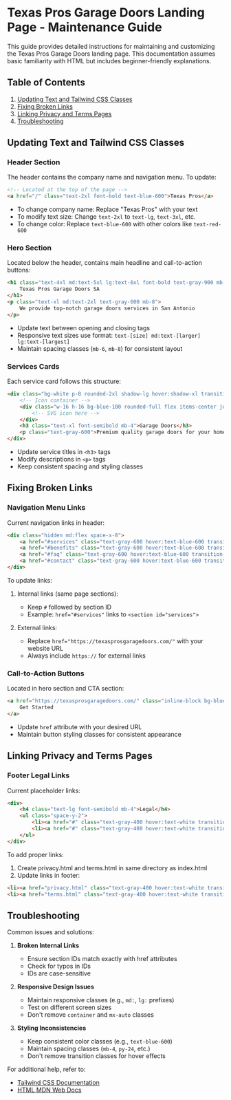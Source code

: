 # Texas Pros Garage Doors Landing Page - Maintenance Guide

This guide provides detailed instructions for maintaining and customizing the Texas Pros Garage Doors landing page. This documentation assumes basic familiarity with HTML but includes beginner-friendly explanations.

## Table of Contents
1. [Updating Text and Tailwind CSS Classes](#updating-text-and-tailwind-css-classes)
2. [Fixing Broken Links](#fixing-broken-links)
3. [Linking Privacy and Terms Pages](#linking-privacy-and-terms-pages)
4. [Troubleshooting](#troubleshooting)

## Updating Text and Tailwind CSS Classes

### Header Section
The header contains the company name and navigation menu. To update:

```html
<!-- Located at the top of the page -->
<a href="/" class="text-2xl font-bold text-blue-600">Texas Pros</a>
```
- To change company name: Replace "Texas Pros" with your text
- To modify text size: Change `text-2xl` to `text-lg`, `text-3xl`, etc.
- To change color: Replace `text-blue-600` with other colors like `text-red-600`

### Hero Section
Located below the header, contains main headline and call-to-action buttons:

```html
<h1 class="text-4xl md:text-5xl lg:text-6xl font-bold text-gray-900 mb-6">
    Texas Pros Garage Doors SA
</h1>
<p class="text-xl md:text-2xl text-gray-600 mb-8">
    We provide top-notch garage doors services in San Antonio
</p>
```
- Update text between opening and closing tags
- Responsive text sizes use format: `text-[size] md:text-[larger] lg:text-[largest]`
- Maintain spacing classes (`mb-6`, `mb-8`) for consistent layout

### Services Cards
Each service card follows this structure:
```html
<div class="bg-white p-8 rounded-2xl shadow-lg hover:shadow-xl transition-shadow duration-300">
    <!-- Icon container -->
    <div class="w-16 h-16 bg-blue-100 rounded-full flex items-center justify-center mb-6">
        <!-- SVG icon here -->
    </div>
    <h3 class="text-xl font-semibold mb-4">Garage Doors</h3>
    <p class="text-gray-600">Premium quality garage doors for your home or business</p>
</div>
```
- Update service titles in `<h3>` tags
- Modify descriptions in `<p>` tags
- Keep consistent spacing and styling classes

## Fixing Broken Links

### Navigation Menu Links
Current navigation links in header:
```html
<div class="hidden md:flex space-x-8">
    <a href="#services" class="text-gray-600 hover:text-blue-600 transition-colors duration-300">Services</a>
    <a href="#benefits" class="text-gray-600 hover:text-blue-600 transition-colors duration-300">Benefits</a>
    <a href="#faq" class="text-gray-600 hover:text-blue-600 transition-colors duration-300">FAQ</a>
    <a href="#contact" class="text-gray-600 hover:text-blue-600 transition-colors duration-300">Contact</a>
</div>
```

To update links:
1. Internal links (same page sections):
   - Keep `#` followed by section ID
   - Example: `href="#services"` links to `<section id="services">`

2. External links:
   - Replace `href="https://texasprosgaragedoors.com/"` with your website URL
   - Always include `https://` for external links

### Call-to-Action Buttons
Located in hero section and CTA section:
```html
<a href="https://texasprosgaragedoors.com/" class="inline-block bg-blue-600 text-white px-8 py-4 rounded-full">
    Get Started
</a>
```
- Update `href` attribute with your desired URL
- Maintain button styling classes for consistent appearance

## Linking Privacy and Terms Pages

### Footer Legal Links
Current placeholder links:
```html
<div>
    <h4 class="text-lg font-semibold mb-4">Legal</h4>
    <ul class="space-y-2">
        <li><a href="#" class="text-gray-400 hover:text-white transition-colors duration-300">Privacy Policy</a></li>
        <li><a href="#" class="text-gray-400 hover:text-white transition-colors duration-300">Terms of Service</a></li>
    </ul>
</div>
```

To add proper links:
1. Create privacy.html and terms.html in same directory as index.html
2. Update links in footer:
```html
<li><a href="privacy.html" class="text-gray-400 hover:text-white transition-colors duration-300">Privacy Policy</a></li>
<li><a href="terms.html" class="text-gray-400 hover:text-white transition-colors duration-300">Terms of Service</a></li>
```

## Troubleshooting

Common issues and solutions:

1. **Broken Internal Links**
   - Ensure section IDs match exactly with href attributes
   - Check for typos in IDs
   - IDs are case-sensitive

2. **Responsive Design Issues**
   - Maintain responsive classes (e.g., `md:`, `lg:` prefixes)
   - Test on different screen sizes
   - Don't remove `container` and `mx-auto` classes

3. **Styling Inconsistencies**
   - Keep consistent color classes (e.g., `text-blue-600`)
   - Maintain spacing classes (`mb-4`, `py-24`, etc.)
   - Don't remove transition classes for hover effects

For additional help, refer to:
- [Tailwind CSS Documentation](https://tailwindcss.com/docs)
- [HTML MDN Web Docs](https://developer.mozilla.org/en-US/docs/Web/HTML)
